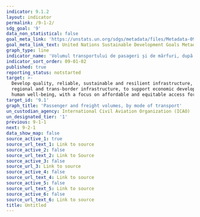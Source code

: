 ```yaml
---
indicator: 9.1.2
layout: indicator
permalink: /9-1-2/
sdg_goal: '9'
data_non_statistical: false
goal_meta_link: 'https://unstats.un.org/sdgs/metadata/files/Metadata-09-01-02.pdf'
goal_meta_link_text: United Nations Sustainable Development Goals Metadata (PDF 375 KB)
graph_type: line
indicator_name: 'Volumul transportului de pasageri și de mărfuri, după modul de transport'
indicator_sort_order: 09-01-02
published: true
reporting_status: notstarted
target: >-
  Develop quality, reliable, sustainable and resilient infrastructure, including
  regional and trans-border infrastructure, to support economic development and
  human well-being, with a focus on affordable and equitable access for all
target_id: '9.1'
graph_title: 'Passenger and freight volumes, by mode of transport'
un_custodian_agency: International Civil Aviation Organization (ICAO)
un_designated_tier: '1'
previous: 9-1-1
next: 9-2-1
data_show_map: false
source_active_1: true
source_url_text_1: Link to source
source_active_2: false
source_url_text_2: Link to Source
source_active_3: false
source_url_3: Link to source
source_active_4: false
source_url_text_4: Link to source
source_active_5: false
source_url_text_5: Link to source
source_active_6: false
source_url_text_6: Link to source
title: Untitled
---
```

